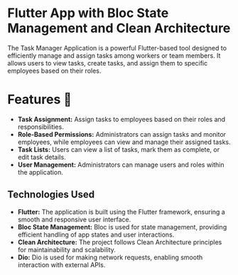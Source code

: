 # Flutter App with Bloc State Management and Clean Architecture
The Task Manager Application is a powerful Flutter-based tool designed to efficiently manage and assign tasks among workers or team members. It allows users to view tasks, create tasks, and assign them to specific employees based on their roles.

# Features 🎯
- **Task Assignment:** Assign tasks to employees based on their roles and responsibilities.
- **Role-Based Permissions:** Administrators can assign tasks and monitor employees, while employees can view and manage their assigned tasks.
- **Task Lists:** Users can view a list of tasks, mark them as complete, or edit task details.
- **User Management:** Administrators can manage users and roles within the application.

## Technologies Used

- **Flutter:** The application is built using the Flutter framework, ensuring a smooth and responsive user interface.
- **Bloc State Management:** Bloc is used for state management, providing efficient handling of app states and user interactions.
- **Clean Architecture:** The project follows Clean Architecture principles for maintainability and scalability.
- **Dio:** Dio is used for making network requests, enabling smooth interaction with external APIs.
